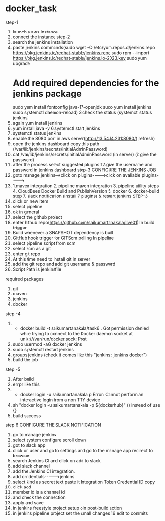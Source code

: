 
# docker_task

step-1
1. launch a aws instance
2. connect the instance
step-2
1. search the jenkins installation
2. paste jenkins commands(sudo wget -O /etc/yum.repos.d/jenkins.repo \
    https://pkg.jenkins.io/redhat-stable/jenkins.repo
   sudo rpm --import https://pkg.jenkins.io/redhat-stable/jenkins.io-2023.key
   sudo yum upgrade
    # Add required dependencies for the jenkins package
    sudo yum install fontconfig java-17-openjdk
    sudo yum install jenkins
    sudo systemctl daemon-reload)
3.check the status (systemctl status jenkins)
4. again yum install jenkins
5. yum install java -y
6.systemctl start jenkins
7. systemctl status jenkins
8. enable the 8080 port in aws server(http://13.54.14.231:8080/)(refresh)
9. open the jenkins dashboard copy this path (/var/lib/jenkins/secrets/initialAdminPassword)
10. cat /var/lib/jenkins/secrets/initialAdminPassword (in server) (it give the password)
11. after the process select suggested plugins
12.give the username and password in jenkins dashboard
step-3
CONFIGURE THE JENKINS JOB
1. goto manage jenkins-->click on plugins---->click on avaliable plugins---->
2. 1.maven integration 2. pipeline maven integration 3. pipeline utility steps 4. CloudBees Docker Build and PublishVersion  5. docker 6. docker-build step  7. slack notification (install 7 plugins) & restart jenkins
STEP-3
1. click on new item
2. select pipeline
3. ok
in general
1. select the github project
2. enter hithub repo(https://github.com/saikumartanakala/live01)
In build trigger
1. Build whenever a SNAPSHOT dependency is built
2. GitHub hook trigger for GITScm polling
In pipeline
1. select pipeline script from scm
2. select scm as a git
3. enter git repo
4. At this time need  to install git in server
5. add the git repo and add git username  & password
6. Script Path is jenkinsfile

required packages
1. git
2. maven
3. jenkins
4. docker

step -4
1. + docker build -t saikumartanakala/task6 .
   Got permission denied while trying to connect to the Docker daemon socket at unix:///var/run/docker.sock: Post
1. sudo usermod -aG docker jenkins
2. sudo systemctl restart jenkins
3. groups jenkins (check it comes like this "jenkins : jenkins docker")
4. build the job

step -5
1. After build
2. errpr like this
3. + docker login -u saikumartanakala p
   Error: Cannot perform an interactive login from a non TTY device
4. sh "docker login -u saikumartanakala -p ${dockerhub}"  () insteed of  use {}
5. build success


step 6
CONFIGURE THE SLACK NOTIFICATION
1. go to manage jenkins
2. select system configure scroll down
3. got to slack app
4. click on user  and go to settings and go to the manage app redirect to browser
5. search Jenkins CI and click on add  to slack
6. add slack channel
7. add the Jenkins CI integration.
8. add crridentials----->jenkins
9. select kind as secret text paste it Integration Token Credential ID copy
10. click add
11. member id  is a channel id
12. and check the connection
13. apply and save
14. in jenkins freestyle project setup oin post-build action
15. in jenkins pipeline project set the small changes
16 edit to commits
